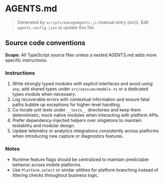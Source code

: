 # AGENTS.md

> Generated by `scripts/manageAgents.js` (manual entry (src)). Edit `agents.config.json` to update this file.

## Source code conventions

**Scope:** All TypeScript source files unless a nested AGENTS.md adds more specific instructions.

### Instructions

1. Write strongly typed modules with explicit interfaces and avoid using `any`; add shared types under `src/session/models.ts` or a dedicated types module when necessary.
2. Log recoverable errors with contextual information and ensure fatal paths bubble up exceptions for higher-level handling.
3. Co-locate unit tests under `__tests__` directories and keep them deterministic; mock native modules when interacting with platform APIs.
4. Prefer dependency-injected helpers over singletons to maintain testability and modular design.
5. Update telemetry or analytics integrations consistently across platforms when introducing new capture or diagnostics features.

### Notes

- Runtime feature flags should be centralized to maintain predictable behavior across mobile platforms.
- Use `Platform.select` or similar utilities for platform branching instead of littering checks throughout business logic.
